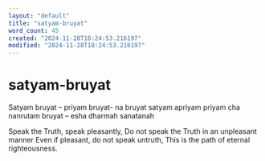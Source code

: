```yaml
---
layout: "default"
title: "satyam-bruyat"
word_count: 45
created: "2024-11-28T18:24:53.216197"
modified: "2024-11-28T18:24:53.216197"
---
```

# satyam-bruyat

Satyam bruyat – priyam bruyat- na bruyat satyam apriyam
priyam cha nanrutam bruyat – esha dharmah sanatanah

Speak the Truth, speak pleasantly,
Do not speak the Truth in an unpleasant manner
Even if pleasant, do not speak untruth,
This is the path of eternal righteousness.